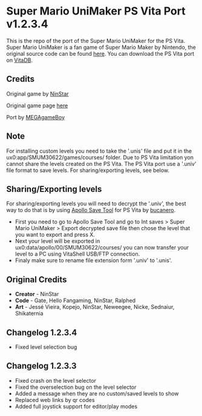 # Super Mario UniMaker PS Vita Port v1.2.3.4
This is the repo of the port of the Super Mario UniMaker for the PS Vita. Super Mario UniMaker is a fan game of Super Mario Maker by Nintendo, the original source code can be found [here](https://github.com/ninstar/UniMaker). You can download the PS Vita port on [VitaDB](https://vitadb.rinnegatamante.it/#/info/832).

## Credits
Original game by [NinStar](https://ninstars.itch.io)

Original game page [here](https://ninstars.itch.io/unimaker)

Port by [MEGAgameBoy](https://github.com/MEGAgameBoy)

## Note
For installing custom levels you need to take the '.unis' file and put it in the ux0:app/SMUM30622/games/courses/ folder.
Due to PS Vita limitation yon cannot share the levels created on the PS Vita.
The PS Vita port use a '.univ' file format to save levels. For sharing/exporting levels, see below.

## Sharing/Exporting levels
For sharing/exporting levels you will need to decrypt the '.univ', the best way to do that is by using [Apollo Save Tool](https://github.com/bucanero/apollo-vita/releases) for PS Vita by [bucanero](https://github.com/bucanero).
* First you need to go to Apollo Save Tool and go to Int saves > Super Mario UniMaker > Export decrypted save file then chose the level that you want to export and press X.
* Next your level will be exported in ux0:data/apollo/00/SMUM30622/courses/ you can now transfer your level to a PC using VitaShell USB/FTP connection.
* Finaly make sure to rename file extension form '.univ' to '.unis'.

## Original Credits

- **Creator** - NinStar
- **Code** - Gate, Hello Fangaming, NinStar, Ralphed
- **Art** - Jessé Vieira, Kopejo, NinStar, Neweegee, Nicke, Sednaiur, Shikaternia

## Changelog 1.2.3.4
* Fixed level selection bug

## Changelog 1.2.3.3
* Fixed crash on the level selector
* Fixed the overselection bug on the level selector
* Added a message when they are no custom/saved levels to show
* Replaced web links by qr codes
* Added full joystick support for editor/play modes
